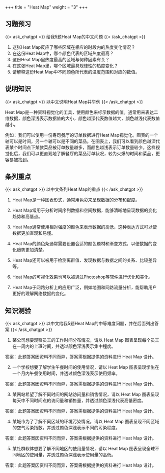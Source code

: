 +++
title = "Heat Map"
weight = "3"
+++
## 习题预习
{{< ask_chatgpt >}}
给我5题Heat Map的中文问题
{{< /ask_chatgpt >}}

1. 这张Heat Map反应了哪些区域在相应的时段内的热度变化情况？
2. 在这份Heat Map中，哪个颜色代表的区域热度最高？
3. 这份Heat Map里热度最高的区域与何种因素有关？
4. 在这张Heat Map里，哪个区域最具规律性的热度变化？
5. 请解释这份Heat Map中不同颜色所代表的温度范围和对应的数值。   

## 说明知识
{{< ask_chatgpt >}}
以中文说明Heat Map并举例
{{< /ask_chatgpt >}}

Heat Map是一种资料视觉化的工具，使用颜色来标示数据的值。通常用来表达二维数据，颜色深浅表示数据值的大小，颜色越深代表数值越大，颜色越浅代表数值越小。

例如：我们可以使用一份寿司餐厅的订单数据进行Heat Map视觉化。图表的一个轴可以是时间，另一个轴可以是不同的菜品。在图表上，我们可以看到颜色越深代表某个时间点下某款菜品被订单数量越多，而颜色越浅表示订单数量较少。这样视觉化后，我们可以更直观地了解餐厅的菜品订单状况，较为火爆的时间和菜品，更容易被找到。   

## 条列重点
{{< ask_chatgpt >}}
以中文条列Heat Map的重点
{{< /ask_chatgpt >}}

1. Heat Map是一种图表形式，通常用色彩来呈现数据的分布和密度。

2. Heat Map常用于分析时间序列数据和空间数据，能够清晰地呈现数据的变化趋势和高低点。

3. Heat Map通常使用相对强度的颜色来表示数据的高低，这种表达方式可以使数据更加直观和易懂。

4. Heat Map的颜色条通常需要设置合适的颜色题材和渐变方式，以便数据的变化趋势更加清楚。

5. Heat Map还可以被用于检测离群值、发现数据与数据之间的关系、比较差异等。

6. Heat Map的可视化效果也可以被通过Photoshop等软件进行优化和美化。

7. Heat Map于网路分析上的应用广泛，例如地图和网路流量分析，能帮助用户更好的理解网络数据的变化。   

## 知识测验
{{< ask_chatgpt >}}
以中文给我5题Heat Map的中等难度问题，并在后面列出答案
{{< /ask_chatgpt >}}

1. 某公司想要观察员工的工作时间分布情况，请以 Heat Map 图表呈现每个员工在一周内的上班时间，并透过颜色深浅表示集中程度。

答案：此题答案因资料不同而异，答案需根据提供的资料进行 Heat Map 设计。

2. 一个学校想要了解学生午餐时间的使用情况，请以 Heat Map 图表呈现学生在一个月内午餐使用时间，并透过颜色深浅表示使用频率。

答案：此题答案因资料不同而异，答案需根据提供的资料进行 Heat Map 设计。

3. 某网站希望了解不同时间的网站访问量和销售情况，请以 Heat Map 图表呈现每天中不同时间点的访问量和销售量，并透过颜色深浅代表高低密度。

答案：此题答案因资料不同而异，答案需根据提供的资料进行 Heat Map 设计。

4. 某城市为了了解不同区域的环境污染情况，请以 Heat Map 图表呈现不同区域的空气污染指数，并透过颜色深浅表示不同的污染程度。

答案：此题答案因资料不同而异，答案需根据提供的资料进行 Heat Map 设计。

5. 某社群软体想要了解不同地区的使用量情况，请以 Heat Map 图表呈现全球不同地区的使用量，并透过颜色深浅表示使用量的高低。

答案：此题答案因资料不同而异，答案需根据提供的资料进行 Heat Map 设计。   

